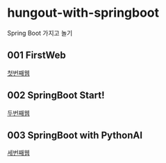 # hungout-with-springboot
Spring Boot 가지고 놀기 

## 001 FirstWeb
[첫번째웹](./001_firstweb/README.md)

## 002 SpringBoot Start!
[두번째웹](./002_springboot/README.md)

## 003 SpringBoot with PythonAI
[세번째웹](./003_aicombo/)